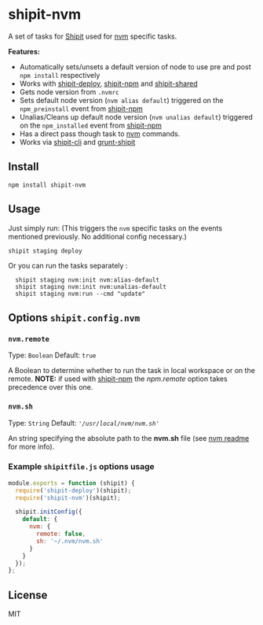 # shipit-nvm

A set of tasks for [Shipit](https://github.com/shipitjs/shipit) used for [nvm](https://github.com/creationix/nvm) specific tasks.

**Features:**

- Automatically sets/unsets a default version of node to use pre and post `npm install` respectively
- Works with [shipit-deploy](https://github.com/shipitjs/shipit-deploy), [shipit-npm](https://github.com/callerc1/shipit-npm) and [shipit-shared](https://github.com/timkelty/shipit-shared)
- Gets node version from `.nvmrc`
- Sets default node version (`nvm alias default`) triggered on the `npm_preinstall` event from [shipit-npm](https://github.com/callerc1/shipit-npm)
- Unalias/Cleans up default node version (`nvm unalias default`) triggered on the `npm_installed` event from [shipit-npm](https://github.com/callerc1/shipit-npm)
- Has a direct pass though task to [nvm](https://github.com/creationix/nvm) commands.
- Works via [shipit-cli](https://github.com/shipitjs/shipit) and [grunt-shipit](https://github.com/shipitjs/grunt-shipit)

## Install

```
npm install shipit-nvm
```

## Usage

Just simply run: (This triggers the `nvm` specific tasks on the events mentioned previously. No additional config necessary.)

```
shipit staging deploy

```

Or you can run the tasks separately :

```
  shipit staging nvm:init nvm:alias-default
  shipit staging nvm:init nvm:unalias-default
  shipit staging nvm:run --cmd "update"
```


## Options `shipit.config.nvm`

### `nvm.remote`

Type: `Boolean`
Default: `true`

A Boolean to determine whether to run the task in local workspace or on the remote. **NOTE:** if used with [shipit-npm](https://github.com/callerc1/shipit-npm) the *npm.remote* option takes precedence over this one.

### `nvm.sh`

Type: `String`
Default: *`'/usr/local/nvm/nvm.sh'`*

An string specifying the absolute path to the **nvm.sh** file (see [nvm readme](https://github.com/creationix/nvm/blob/master/README.markdown) for more info).


### Example `shipitfile.js` options usage

```js
module.exports = function (shipit) {
  require('shipit-deploy')(shipit);
  require('shipit-nvm')(shipit);

  shipit.initConfig({
    default: {
      nvm: {
        remote: false,
        sh: '~/.nvm/nvm.sh'
      }
    }
  });
};
```

## License

MIT
